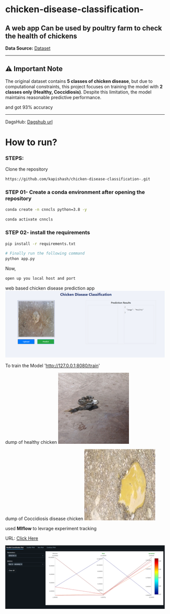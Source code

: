 # chicken-disease-classification-
## A web app Can be used by poultry farm to check the health of chickens

**Data Source:** [Dataset](https://www.kaggle.com/datasets/allandclive/chicken-disease-1)

---

## ⚠️ Important Note  

The original dataset contains **5 classes of chicken disease**, but due to computational constraints, this project focuses on training the model with **2 classes only (Healthy, Coccidiosis)**. Despite this limitation, the model maintains reasonable predictive performance.

and got 93% accuracy 

---

DagsHub: [Dagshub url](https://dagshub.com/kapishashtankar10/chicken-disease-classification-/experiments)

# How to run?
### STEPS:

Clone the repository

```bash
https://github.com/kapishash/chicken-disease-classification-.git
```
### STEP 01- Create a conda environment after opening the repository

```bash
conda create -n cnncls python=3.8 -y
```

```bash
conda activate cnncls
```


### STEP 02- install the requirements
```bash
pip install -r requirements.txt
```


```bash
# Finally run the following command
python app.py
```

Now,
```bash
open up you local host and port
```

web based chicken disease prediction app
![web based chicken disease prediction app](image.png)

To train the Model 'http://127.0.0.1:8080/train'

dump of healthy chicken
![dump of healthy chicken](healthy.64.jpg)

dump of Coccidiosis disease chicken
![dump of Coccidiosis disease chicken](cocci.8.jpg)

used **Mlflow** to levrage experiment tracking

URL: [Click Here](https://dagshub.com/kapishashtankar10/chicken-disease-classification-.mlflow/#/compare-runs?runs=[%223f1849d0a33745bda8b5a908478549cf%22,%227e512acc51a94b6a82cd4f1cbadc105c%22,%220e7656a055584b96b80483cd20bc4198%22,%2223f2a7b08bfa4a769a70fc3d5bd2aca3%22,%2221a1a69b893a4e889c7180a8ec5e06d6%22]&experiments=[%220%22])

![MLFLOW EXPERIMENTS](image-1.png)